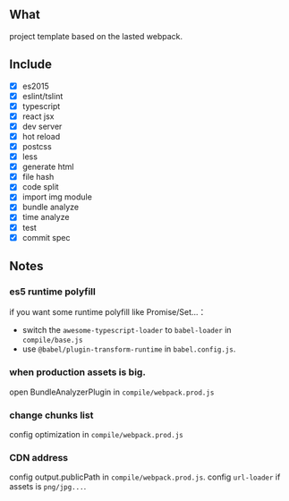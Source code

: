 ## What
project template based on the lasted webpack.

## Include

+ [x]  es2015
+ [x]  eslint/tslint
+ [x]  typescript
+ [x]  react jsx
+ [x]  dev server
+ [x]  hot reload
+ [x]  postcss
+ [x]  less
+ [x]  generate html
+ [x]  file hash
+ [x]  code split
+ [x]  import img module
+ [x]  bundle analyze
+ [x]  time analyze
+ [x]  test
+ [x]  commit spec

## Notes

### es5 runtime polyfill

if you want some runtime polyfill like Promise/Set...：
 + switch the `awesome-typescript-loader` to `babel-loader` in `compile/base.js`
 + use `@babel/plugin-transform-runtime` in `babel.config.js`.

### when production assets is big.

open BundleAnalyzerPlugin in `compile/webpack.prod.js`

### change chunks list

config optimization in `compile/webpack.prod.js`

### CDN address

config output.publicPath in `compile/webpack.prod.js`. config `url-loader` if assets is `png/jpg...`.


